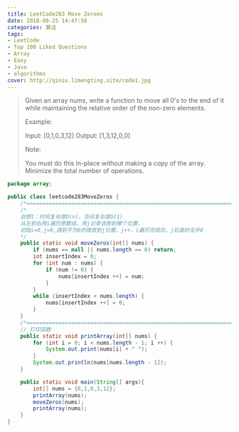 ```yaml
---
title: LeetCode283 Move Zeroes  
date: 2018-08-25 14:47:58
categories: 算法
tags:
- LeetCode
- Top 100 Liked Questions
- Array
- Easy
- Java
- algorithms
cover: http://qiniu.limengting.site/code1.jpg
---
```


> Given an array nums, write a function to move all 0's to the end of it while maintaining the relative order of the non-zero elements.
>
> Example:
>
> Input: [0,1,0,3,12]
> Output: [1,3,12,0,0]
>
> Note:
>
> You must do this in-place without making a copy of the array.
> Minimize the total number of operations.

```java
package array;

public class leetcode283MoveZeros {
    /*=====================================================================================*/
    /*
    自想1：时间复杂度O(n)，空间复杂度O(1)
    从左到右用i遍历原数组，用j记录该放到哪个位置，
    初始i=0,j=0,遇到不为0的就放到j位置，j++，i遍历完成后，j后面的全补0
    */
    public static void moveZeros(int[] nums) {
        if (nums == null || nums.length == 0) return;
        int insertIndex = 0;
        for (int num : nums) {
            if (num != 0) {
                nums[insertIndex ++] = num;
            }
        }
        while (insertIndex < nums.length) {
            nums[insertIndex ++] = 0;
        }
    }
    /*=====================================================================================*/
    // 打印函数
    public static void printArray(int[] nums) {
        for (int i = 0; i < nums.length - 1; i ++) {
            System.out.print(nums[i] + " ");
        }
        System.out.println(nums[nums.length - 1]);
    }

    public static void main(String[] args){
        int[] nums = {0,1,0,3,12};
        printArray(nums);
        moveZeros(nums);
        printArray(nums);
    }
}
```